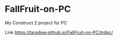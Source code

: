 # FallFruit-on-PC
 My  Construct 2 project for PC

Link
https://taradew.github.io/FallFruit-on-PC/trdpc/
